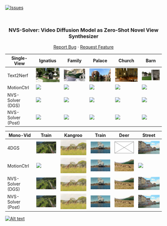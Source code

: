 <!-- Improved compatibility of back to top link: See: https://github.com/ZHU-Zhiyu/NVS_Solver/pull/73 -->
<a name="readme-top"></a>

[![Issues][issues-shield]][issues-url]
<!-- [![MIT License][license-shield]][license-url] -->
<!-- [![MyHomePage][linkedin-shield]][linkedin-url] -->

<!-- PROJECT LOGO -->
<br />
<div align="center">

  <h3 align="center">NVS-Solver: Video Diffusion Model as Zero-Shot Novel View Synthesizer</h3>
  <p align="center">
    <a href="https://github.com/ZHU-Zhiyu/NVS_Solver/issues">Report Bug</a>
    ·
    <a href="https://github.com/ZHU-Zhiyu/NVS_Solver/issues">Request Feature</a>
  </p>
</div>


| Single-View       | Ignatius                                | Family                                | Palace                                | Church                                | Barn                                |
|----------------|----------------|----------------|----------------|----------------|----------------|
| Text2Nerf | <img src='./Assests/Single/text2nerf_gif/ignatius.gif' width='200'> | <img src='./Assests/Single/text2nerf_gif/family.gif' width='200'> | <img src='./Assests/Single/text2nerf_gif/palace.gif' width='200'> | <img src='./Assests/Single/text2nerf_gif/church.gif' width='200'> | <img src='./Assests/Single/text2nerf_gif/barn.gif' width='200'> |
| MotionCtrl| <img src='./Assests/Single/motionctrl_gif/ignatius.gif' width='200'> | <img src='./Assests/Single/motionctrl_gif/family.gif' width='200'> | <img src='./Assests/Single/motionctrl_gif/palace.gif' width='200'> | <img src='./Assests/Single/motionctrl_gif/church.gif' width='200'> | <img src='./Assests/Single/motionctrl_gif/barn.gif' width='200'> |
| NVS-Solver (DGS)  | <img src='./Assests/Single/Ours_DGS_gif/ignatius.gif' width='200'> | <img src='./Assests/Single/Ours_DGS_gif/family.gif' width='200'> | <img src='./Assests/Single/Ours_DGS_gif/palace.gif' width='200'> | <img src='./Assests/Single/Ours_DGS_gif/church.gif' width='200'> | <img src='./Assests/Single/Ours_DGS_gif/barn.gif' width='200'> |
| NVS-Solver (Post) | <img src='./Assests/Single/Ours_gif/ignatius.gif' width='200'> | <img src='./Assests/Single/Ours_gif/family.gif' width='200'> | <img src='./Assests/Single/Ours_gif/palace.gif' width='200'> | <img src='./Assests/Single/Ours_gif/church.gif' width='200'> | <img src='./Assests/Single/Ours_gif/barn.gif' width='200'> |



| Mono-Vid       |  Train                              | Kangroo                                | Train                                | Deer                                | Street                                |
|----------------|----------------|----------------|----------------|----------------|----------------|
| 4DGS | <img src='./Assests/dynamic/4dgs_gif/train5_2.gif' width='200'> | <img src='./Assests/dynamic/4dgs_gif/kangroo2_1.gif' width='200'> | <img src='./Assests/dynamic/4dgs_gif/train3.gif' width='200'> | <img src='./Assests/dynamic/4dgs_gif/Saved_fig.jpg' width='200'> | <img src='./Assests/dynamic/4dgs_gif/street_1.gif' width='200'> |
| MotionCtrl| <img src='./Assests/dynamic/Motion_ctrltrain5_R2.gif' width='200'> | <img src='./Assests/dynamic/MotionCtrl_gif_01/kangroo_R1.gif' width='200'> | <img src='./Assests/dynamic/MotionCtrl_gif_01/Motion_ctrl_train3_R1.gif' width='200'> | <img src='./Assests/dynamic/MotionCtrl_gif_01/deer_R1.gif' width='200'> | <img src='./Assests/dynamic/MotionCtrl_gif_01/MotionCtrl_gif_01/street_R1.gif' width='200'> |
| NVS-Solver (DGS)  | <img src='./Assests/dynamic/Ours_DGS_gif_01/DGS_train52.gif' width='200'> | <img src='./Assests/dynamic/Ours_DGS_gif_01/kanroo1.gif' width='200'> | <img src='./Assests/dynamic/Ours_DGS_gif_01/DGS_train31.gif' width='200'> | <img src='./Assests/dynamic/Ours_DGS_gif_01/deer1.gif' width='200'> | <img src='./Assests/dynamic/Ours_DGS_gif_01/street1.gif' width='200'> |
| NVS-Solver (Post) | <img src='./Assests/dynamic/Ours_gif_01/Ours_train52.gif' width='200'> | <img src='./Assests/dynamic/Ours_gif_01/kangroo1.gif' width='200'> | <img src='./Assests/dynamic/Ours_gif_01/Ours_train31.gif' width='200'> | <img src='./Assests/dynamic/Ours_gif_01/deer1.gif' width='200'> | <img src='./Assests/dynamic/Ours_gif_01/street1.gif' width='200'> |

[![Alt text](https://img.youtube.com/vi/KLnj7ch6big/0.jpg)](https://www.youtube.com/watch?v=KLnj7ch6big)

[contributors-shield]: https://img.shields.io/github/contributors/ZHU-Zhiyu/NVS_Solver.svg?style=for-the-badge
[contributors-url]: https://github.com/ZHU-Zhiyu/NVS_Solver/graphs/contributors
[forks-shield]: https://img.shields.io/github/forks/ZHU-Zhiyu/NVS_Solver.svg?style=for-the-badge
[forks-url]: https://github.com/ZHU-Zhiyu/NVS_Solver/network/members
[stars-shield]: https://img.shields.io/github/stars/ZHU-Zhiyu/NVS_Solver.svg?style=for-the-badge
[stars-url]: https://github.com/ZHU-Zhiyu/NVS_Solver/stargazers
[issues-shield]: https://img.shields.io/github/issues/ZHU-Zhiyu/NVS_Solver.svg?style=for-the-badge
[issues-url]: https://github.com/ZHU-Zhiyu/NVS_Solver/issues
[license-shield]: https://img.shields.io/github/license/ZHU-Zhiyu/NVS_Solver.svg?style=for-the-badge
[license-url]: https://github.com/ZHU-Zhiyu/NVS_Solver/blob/master/LICENSE.txt
